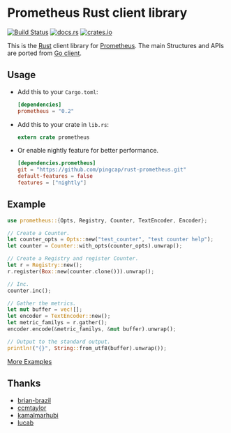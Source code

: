 # Prometheus Rust client library

[![Build Status](https://travis-ci.org/pingcap/rust-prometheus.svg?branch=master)](https://travis-ci.org/pingcap/rust-prometheus)
[![docs.rs](https://docs.rs/prometheus/badge.svg)](https://docs.rs/prometheus)
[![crates.io](http://meritbadge.herokuapp.com/prometheus)](https://crates.io/crates/prometheus)

This is the [Rust](https://www.rust-lang.org) client library for [Prometheus](http://prometheus.io).
The main Structures and APIs are ported from [Go client](https://github.com/prometheus/client_golang).

## Usage

+ Add this to your `Cargo.toml`:

    ```toml
    [dependencies]
    prometheus = "0.2"
    ```

+ Add this to your crate in `lib.rs`:

    ```rust
    extern crate prometheus
    ```

+ Or enable nightly feature for better performance. 

    ```toml
    [dependencies.prometheus]
    git = "https://github.com/pingcap/rust-prometheus.git"
    default-features = false
    features = ["nightly"]
    ```

## Example

```rust
use prometheus::{Opts, Registry, Counter, TextEncoder, Encoder};

// Create a Counter.
let counter_opts = Opts::new("test_counter", "test counter help");
let counter = Counter::with_opts(counter_opts).unwrap();

// Create a Registry and register Counter. 
let r = Registry::new();
r.register(Box::new(counter.clone())).unwrap();

// Inc.
counter.inc();

// Gather the metrics.
let mut buffer = vec![];
let encoder = TextEncoder::new();
let metric_familys = r.gather();
encoder.encode(&metric_familys, &mut buffer).unwrap();

// Output to the standard output.
println!("{}", String::from_utf8(buffer).unwrap());
```

[More Examples](./examples)

## Thanks

+ [brian-brazil](https://github.com/brian-brazil)
+ [ccmtaylor](https://github.com/ccmtaylor)
+ [kamalmarhubi](https://github.com/kamalmarhubi)
+ [lucab](https://github.com/lucab)
